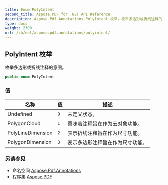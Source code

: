 ```yaml
---
title: Enum PolyIntent
second_title: Aspose.PDF for .NET API Reference
description: Aspose.Pdf.Annotations.PolyIntent 枚举。枚举多边形或折线注释的意图
type: docs
weight: 2300
url: /zh/net/aspose.pdf.annotations/polyintent/
---
```

## PolyIntent 枚举

枚举多边形或折线注释的意图。

```csharp
public enum PolyIntent
```

### 值

| 名称 | 值 | 描述 |
| --- | --- | --- |
| Undefined | `0` | 未定义状态。 |
| PolygonCloud | `1` | 意味着注释旨在作为云对象功能。 |
| PolyLineDimension | `2` | 表示折线注释旨在作为尺寸功能。 |
| PolygonDimension | `3` | 表示多边形注释旨在作为尺寸功能。 |

### 另请参见

* 命名空间 [Aspose.Pdf.Annotations](../../aspose.pdf.annotations/)
* 程序集 [Aspose.PDF](../../)